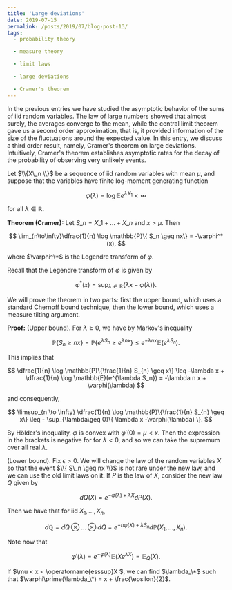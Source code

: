```yaml
---
title: 'Large deviations'
date: 2019-07-15
permalink: /posts/2019/07/blog-post-13/
tags:
  - probability theory

  - measure theory

  - limit laws

  - large deviations

  - Cramer's theorem
---
```


In the previous entries we have studied the asymptotic behavior of the sums of iid random variables. The law of large numbers showed that almost surely, the averages converge to the mean, while the central limit theorem gave us a second order approximation, that is, it provided information of the size of the fluctuations around the expected value. In this entry, we discuss a third order result, namely, Cramer's theorem on large deviations. Intuitively, Cramer's theorem establishes asymptotic rates for the decay of the probability of observing very unlikely events.

Let $\\{X\_n \\}$ be a sequence of iid random variables with mean $\mu$, and suppose that the variables have finite log-moment generating function

$$
\varphi(\lambda) = \log \mathbb{E}e^{\lambda X_1} \lt \infty
$$

for all $\lambda\in\mathbb{R}$.

**Theorem (Cramer):** Let $S\_n = X\_1 + \dots + X\_n$ and $x > \mu$. Then

$$
\lim_{n\to\infty}\dfrac{1}{n} \log \mathbb{P}\{ S_n \geq nx\} = -\varphi^*(x),
$$

where $\varphi^\*$ is the Legendre transform of $\varphi$.

Recall that the Legendre transform of $\varphi$ is given by

$$
\varphi^*(x) = \sup_{\lambda\in\mathbb{R}} \{\lambda x -\varphi(\lambda) \}.
$$

We will prove the theorem in two parts: first the upper bound, which uses a standard Chernoff bound technique, then the lower bound, which uses a measure tilting argument.

**Proof:** (Upper bound). For $\lambda \geq 0$, we have by Markov's inequality

$$
\mathbb{P}\{ S_n \geq nx \} = \mathbb{P}\{ e^{\lambda S_n} \geq e^{\lambda nx} \} \leq e^{-\lambda nx} \mathbb{E}(e^{\lambda S_n}).
$$

This implies that

$$
\dfrac{1}{n} \log \mathbb{P}\{\frac{1}{n} S_{n} \geq x\} \leq -\lambda  x +  \dfrac{1}{n} \log \mathbb{E}(e^{\lambda S_n}) = -\lambda n x  + \varphi(\lambda)
$$

and consequently,

$$
\limsup_{n \to \infty} \dfrac{1}{n} \log \mathbb{P}\{\frac{1}{n} S_{n} \geq x\} \leq - \sup_{\lambda\geq 0}\{ \lambda x  -\varphi(\lambda) \}.
$$

By Hölder's inequality, $\varphi$ is convex with $\varphi\prime(0) = \mu < x$. Then the expression in the brackets is negative for for $\lambda < 0$, and so we can take the supremum over all real $\lambda$.

(Lower bound). Fix $\epsilon > 0$. We will change the law of the random variables $X$ so that the event $\\{ S\_n \geq nx \\}$ is not rare under the new law, and we can use the old limit laws on it. If $P$ is the law of $X$, consider the new law $Q$ given by

$$
dQ(X) = e^{-\varphi(\lambda)+ \lambda X} dP(X).
$$

Then we have that for iid $X_1,\dots,X_n$,

$$
d\mathbb{Q} = dQ\otimes \dots \otimes dQ = e^{-n\varphi(X)+\lambda S_n}d\mathbb{P}(X_1,\dots,X_n).
$$

Note now that

$$
\varphi\prime(\lambda) = e^{-\varphi(\lambda)}\mathbb{E}(Xe^{\lambda X}) = \mathbb{E}_Q(X).
$$

If $\mu < x < \operatorname{esssup}X $, we can find $\lambda_\*$ such that $\varphi\prime(\lambda_\*) = x + \frac{\epsilon}{2}$.
